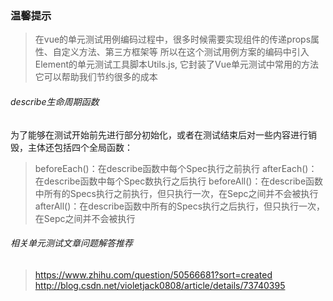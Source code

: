 ### 温馨提示
> 在vue的单元测试用例编码过程中，很多时候需要实现组件的传递props属性、自定义方法、第三方框架等
> 所以在这个测试用例方案的编码中引入Element的单元测试工具脚本Utils.js, 它封装了Vue单元测试中常用的方法
> 它可以帮助我们节约很多的成本


###### describe生命周期函数
为了能够在测试开始前先进行部分初始化，或者在测试结束后对一些内容进行销毁，主体还包括四个全局函数：
> beforeEach()：在describe函数中每个Spec执行之前执行
> afterEach()：在describe函数中每个Spec数执行之后执行
> beforeAll()：在describe函数中所有的Specs执行之前执行，但只执行一次，在Sepc之间并不会被执行
> afterAll()：在describe函数中所有的Specs执行之后执行，但只执行一次，在Sepc之间并不会被执行

###### 相关单元测试文章问题解答推荐
> https://www.zhihu.com/question/50566681?sort=created
> http://blog.csdn.net/violetjack0808/article/details/73740395
